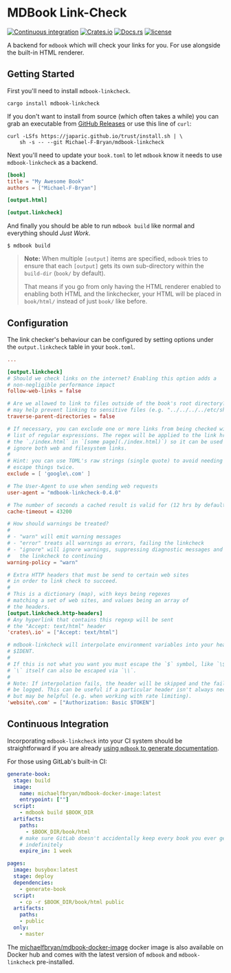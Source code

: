 # MDBook Link-Check

[![Continuous integration](https://github.com/Michael-F-Bryan/mdbook-linkcheck/workflows/Continuous%20integration/badge.svg?branch=master)](https://github.com/Michael-F-Bryan/mdbook-linkcheck/actions)
[![Crates.io](https://img.shields.io/crates/v/mdbook-linkcheck.svg)](https://crates.io/crates/mdbook-linkcheck)
[![Docs.rs](https://docs.rs/mdbook-linkcheck/badge.svg)](https://docs.rs/mdbook-linkcheck/)
[![license](https://img.shields.io/github/license/michael-f-bryan/mdbook-linkcheck.svg)](https://github.com/Michael-F-Bryan/mdbook-linkcheck/blob/master/LICENSE)

A backend for `mdbook` which will check your links for you. For use alongside
the built-in HTML renderer.

## Getting Started

First you'll need to install `mdbook-linkcheck`.

```
cargo install mdbook-linkcheck
```

If you don't want to install from source (which often takes a while) you can
grab an executable from [GitHub Releases][releases] or use this line of
`curl`:

```console
curl -LSfs https://japaric.github.io/trust/install.sh | \
    sh -s -- --git Michael-F-Bryan/mdbook-linkcheck
```

Next you'll need to update your `book.toml` to let `mdbook` know it needs to
use `mdbook-linkcheck` as a backend.

```toml
[book]
title = "My Awesome Book"
authors = ["Michael-F-Bryan"]

[output.html]

[output.linkcheck]
```

And finally you should be able to run `mdbook build` like normal and everything
should *Just Work*.

```
$ mdbook build
```

> **Note:** When multiple `[output]` items are specified, `mdbook` tries to
> ensure that each `[output]` gets its own sub-directory within the `build-dir`
> (`book/` by default).
>
> That means if you go from only having the HTML renderer enabled to enabling
> both HTML and the linkchecker, your HTML will be placed in `book/html/`
> instead of just `book/` like before.

## Configuration

The link checker's behaviour can be configured by setting options under the
`output.linkcheck` table in your `book.toml`.

```toml
...

[output.linkcheck]
# Should we check links on the internet? Enabling this option adds a
# non-negligible performance impact
follow-web-links = false

# Are we allowed to link to files outside of the book's root directory? This
# may help prevent linking to sensitive files (e.g. "../../../../etc/shadow")
traverse-parent-directories = false

# If necessary, you can exclude one or more links from being checked with a
# list of regular expressions. The regex will be applied to the link href (i.e.
# the `./index.html` in `[some page](./index.html)`) so it can be used to
# ignore both web and filesystem links.
#
# Hint: you can use TOML's raw strings (single quote) to avoid needing to
# escape things twice.
exclude = [ 'google\.com' ]

# The User-Agent to use when sending web requests
user-agent = "mdbook-linkcheck-0.4.0"

# The number of seconds a cached result is valid for (12 hrs by default)
cache-timeout = 43200

# How should warnings be treated?
#
# - "warn" will emit warning messages
# - "error" treats all warnings as errors, failing the linkcheck
# - "ignore" will ignore warnings, suppressing diagnostic messages and allowing
#   the linkcheck to continuing
warning-policy = "warn"

# Extra HTTP headers that must be send to certain web sites
# in order to link check to succeed.
#
# This is a dictionary (map), with keys being regexes
# matching a set of web sites, and values being an array of
# the headers.
[output.linkcheck.http-headers]
# Any hyperlink that contains this regexp will be sent
# the "Accept: text/html" header
'crates\.io' = ["Accept: text/html"]

# mdbook-linkcheck will interpolate environment variables into your header via
# $IDENT.
#
# If this is not what you want you must escape the `$` symbol, like `\$TOKEN`.
# `\` itself can also be escaped via `\\`.
#
# Note: If interpolation fails, the header will be skipped and the failure will
# be logged. This can be useful if a particular header isn't always necessary,
# but may be helpful (e.g. when working with rate limiting).
'website\.com' = ["Authorization: Basic $TOKEN"]
```

## Continuous Integration

Incorporating `mdbook-linkcheck` into your CI system should be straightforward
if you are already [using `mdbook` to generate documentation][mdbook-ci].

For those using GitLab's built-in CI:

```yaml
generate-book:
  stage: build
  image:
    name: michaelfbryan/mdbook-docker-image:latest
    entrypoint: [""]
  script:
    - mdbook build $BOOK_DIR
  artifacts:
    paths:
      - $BOOK_DIR/book/html
    # make sure GitLab doesn't accidentally keep every book you ever generate
    # indefinitely
    expire_in: 1 week

pages:
  image: busybox:latest
  stage: deploy
  dependencies:
    - generate-book
  script:
    - cp -r $BOOK_DIR/book/html public
  artifacts:
    paths:
    - public
  only:
    - master
```

The [michaelfbryan/mdbook-docker-image][image] docker image is also available
on Docker hub and comes with the latest version of `mdbook` and
`mdbook-linkcheck` pre-installed.

[releases]: https://github.com/Michael-F-Bryan/mdbook-linkcheck/releases
[mdbook-ci]: https://rust-lang.github.io/mdBook/continuous-integration.html
[Michael-F-Bryan]: https://github.com/Michael-F-Bryan
[image]: https://hub.docker.com/r/michaelfbryan/mdbook-docker-image
